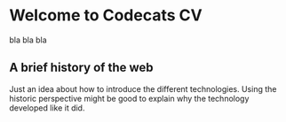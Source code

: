 # Welcome to Codecats CV

bla bla bla

## A brief history of the web

Just an idea about how to introduce the different technologies. Using the historic perspective might be good to explain why the technology developed like it did.


